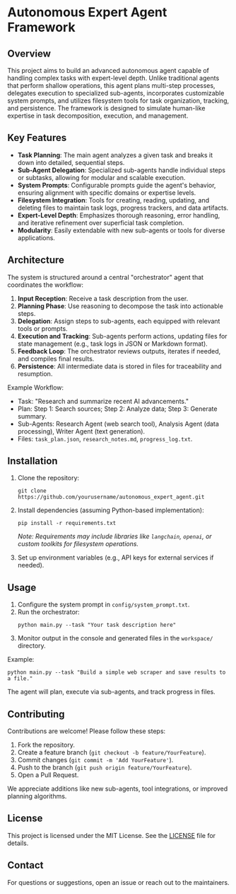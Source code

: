 # Autonomous Expert Agent Framework

## Overview

This project aims to build an advanced autonomous agent capable of handling complex tasks with expert-level depth. Unlike traditional agents that perform shallow operations, this agent plans multi-step processes, delegates execution to specialized sub-agents, incorporates customizable system prompts, and utilizes filesystem tools for task organization, tracking, and persistence. The framework is designed to simulate human-like expertise in task decomposition, execution, and management.

## Key Features

- **Task Planning**: The main agent analyzes a given task and breaks it down into detailed, sequential steps.
- **Sub-Agent Delegation**: Specialized sub-agents handle individual steps or subtasks, allowing for modular and scalable execution.
- **System Prompts**: Configurable prompts guide the agent's behavior, ensuring alignment with specific domains or expertise levels.
- **Filesystem Integration**: Tools for creating, reading, updating, and deleting files to maintain task logs, progress trackers, and data artifacts.
- **Expert-Level Depth**: Emphasizes thorough reasoning, error handling, and iterative refinement over superficial task completion.
- **Modularity**: Easily extendable with new sub-agents or tools for diverse applications.

## Architecture

The system is structured around a central "orchestrator" agent that coordinates the workflow:

1. **Input Reception**: Receive a task description from the user.
2. **Planning Phase**: Use reasoning to decompose the task into actionable steps.
3. **Delegation**: Assign steps to sub-agents, each equipped with relevant tools or prompts.
4. **Execution and Tracking**: Sub-agents perform actions, updating files for state management (e.g., task logs in JSON or Markdown format).
5. **Feedback Loop**: The orchestrator reviews outputs, iterates if needed, and compiles final results.
6. **Persistence**: All intermediate data is stored in files for traceability and resumption.

Example Workflow:
- Task: "Research and summarize recent AI advancements."
- Plan: Step 1: Search sources; Step 2: Analyze data; Step 3: Generate summary.
- Sub-Agents: Research Agent (web search tool), Analysis Agent (data processing), Writer Agent (text generation).
- Files: `task_plan.json`, `research_notes.md`, `progress_log.txt`.

## Installation

1. Clone the repository:
   ```
   git clone https://github.com/yourusername/autonomous_expert_agent.git
   ```
2. Install dependencies (assuming Python-based implementation):
   ```
   pip install -r requirements.txt
   ```
   *Note: Requirements may include libraries like `langchain`, `openai`, or custom toolkits for filesystem operations.*

3. Set up environment variables (e.g., API keys for external services if needed).

## Usage

1. Configure the system prompt in `config/system_prompt.txt`.
2. Run the orchestrator:
   ```
   python main.py --task "Your task description here"
   ```
3. Monitor output in the console and generated files in the `workspace/` directory.

Example:
```
python main.py --task "Build a simple web scraper and save results to a file."
```

The agent will plan, execute via sub-agents, and track progress in files.

## Contributing

Contributions are welcome! Please follow these steps:
1. Fork the repository.
2. Create a feature branch (`git checkout -b feature/YourFeature`).
3. Commit changes (`git commit -m 'Add YourFeature'`).
4. Push to the branch (`git push origin feature/YourFeature`).
5. Open a Pull Request.

We appreciate additions like new sub-agents, tool integrations, or improved planning algorithms.

## License

This project is licensed under the MIT License. See the [LICENSE](LICENSE) file for details.

## Contact

For questions or suggestions, open an issue or reach out to the maintainers.